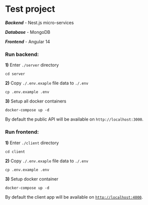 # Test project
***Backend*** - Nest.js micro-services

***Database*** - MongoDB

***Frontend*** - Angular 14

### Run backend:
**1)** Enter `./server` directory
```
cd server
```
**2)** Copy `./.env.exaple` file data to `./.env`
```
cp .env.example .env
```
**3)** Setup all docker containers 
```
docker-compose up -d
```
By default the public API will be available on `http://localhost:3000`.

### Run frontend:
**1)** Enter `./client` directory
```
cd client
```
**2)** Copy `./.env.exaple` file data to `./.env`
```
cp .env.example .env
```
**3)** Setup docker container
```
docker-compose up -d
```
By default the client app will be available on [`http://localhost:4000`](http://localhost:4000).
